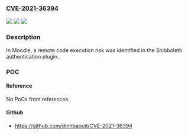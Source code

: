 ### [CVE-2021-36394](https://cve.mitre.org/cgi-bin/cvename.cgi?name=CVE-2021-36394)
![](https://img.shields.io/static/v1?label=Product&message=Moodle&color=blue)
![](https://img.shields.io/static/v1?label=Version&message=n%2Fa&color=blue)
![](https://img.shields.io/static/v1?label=Vulnerability&message=CWE-384&color=brighgreen)

### Description

In Moodle, a remote code execution risk was identified in the Shibboleth authentication plugin.

### POC

#### Reference
No PoCs from references.

#### Github
- https://github.com/dinhbaouit/CVE-2021-36394

